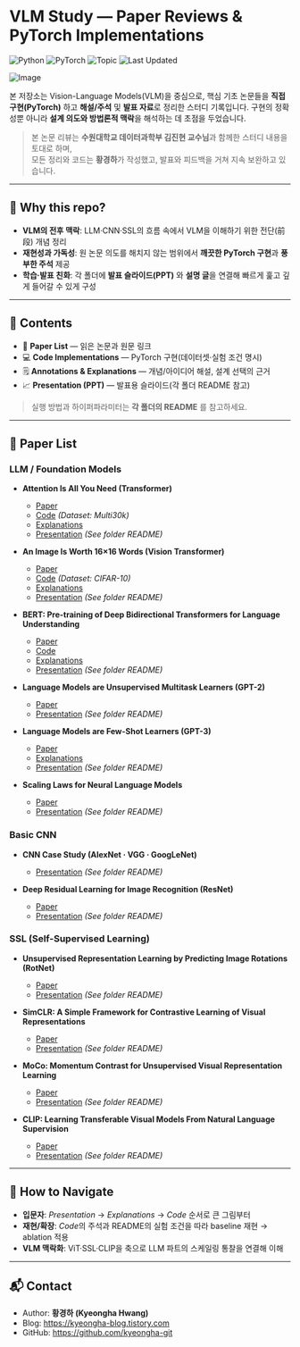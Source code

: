 # VLM Study — Paper Reviews & PyTorch Implementations

![Python](https://img.shields.io/badge/Python-3.10%2B-blue)
![PyTorch](https://img.shields.io/badge/PyTorch-2.x-red)
![Topic](https://img.shields.io/badge/Topics-VLM%20%7C%20LLM%20%7C%20SSL%20%7C%20CNN-lightgrey)
![Last Updated](https://img.shields.io/badge/Last%20Updated-2025--08--13-success)

![Image](https://github.com/user-attachments/assets/fff6081e-1eb1-4289-b7c3-c7e3c80311d9)

본 저장소는 Vision-Language Models(VLM)을 중심으로, 핵심 기초 논문들을 **직접 구현(PyTorch)** 하고 **해설/주석** 및 **발표 자료**로 정리한 스터디 기록입니다. 구현의 정확성뿐 아니라 **설계 의도와 방법론적 맥락**을 해석하는 데 초점을 두었습니다.

> 본 논문 리뷰는 **수원대학교 데이터과학부 김진현 교수님**과 함께한 스터디 내용을 토대로 하며,  
> 모든 정리와 코드는 **황경하**가 작성했고, 발표와 피드백을 거쳐 지속 보완하고 있습니다.

---

## 🔎 Why this repo?
- **VLM의 전후 맥락**: LLM·CNN·SSL의 흐름 속에서 VLM을 이해하기 위한 전단(前段) 개념 정리  
- **재현성과 가독성**: 원 논문 의도를 해치지 않는 범위에서 **깨끗한 PyTorch 구현**과 **풍부한 주석** 제공  
- **학습·발표 친화**: 각 폴더에 **발표 슬라이드(PPT)** 와 **설명 글**을 연결해 빠르게 훑고 깊게 들어갈 수 있게 구성

---

## 📝 Contents
- 📖 **Paper List** — 읽은 논문과 원문 링크  
- 💻 **Code Implementations** — PyTorch 구현(데이터셋·실험 조건 명시)  
- 🗒️ **Annotations & Explanations** — 개념/아이디어 해설, 설계 선택의 근거  
- 📈 **Presentation (PPT)** — 발표용 슬라이드(각 폴더 README 참고)

> 실행 방법과 하이퍼파라미터는 **각 폴더의 README** 를 참고하세요.

---

## 📖 Paper List

### LLM / Foundation Models
- **Attention Is All You Need (Transformer)**  
  - [Paper](http://arxiv.org/abs/1706.03762)
  - [Code](https://github.com/kyeongha-git/Study/tree/main/Transformer) *(Dataset: Multi30k)*  
  - [Explanations](https://kyeongha-blog.tistory.com/entry/Transformer-Attention-Is-All-You-Need)
  - [Presentation](https://github.com/kyeongha-git/Study/tree/main/LLM-Foundation%20Models/Transformer) *(See folder README)*

- **An Image Is Worth 16×16 Words (Vision Transformer)**  
  - [Paper](http://arxiv.org/abs/2010.11929)  
  - [Code](https://github.com/kyeongha-git/Study/tree/main/ViT) *(Dataset: CIFAR-10)*  
  - [Explanations](https://kyeongha-blog.tistory.com/entry/Vision-Transformer-AN-IMAGE-IS-WORTH-16X16-WORDS-TRANSFORMERS-FOR-IMAGE-RECOGNITION-AT-SCALE) 
  - [Presentation](https://github.com/kyeongha-git/Study/tree/main/LLM-Foundation%20Models/Vision%20Transformer) *(See folder README)*

- **BERT: Pre-training of Deep Bidirectional Transformers for Language Understanding**  
  - [Paper](https://arxiv.org/abs/1810.04805)
  - [Code](https://github.com/kyeongha-git/Study/tree/main/BERT-pytorch) 
  - [Explanations](https://kyeongha-blog.tistory.com/entry/LLM-BERT-Pre-training-of-Deep-Bidirectional-Transformers-for-Language-Understanding-%EB%85%BC%EB%AC%B8-%EB%A6%AC%EB%B7%B0-%EA%B8%B0%EC%B4%88%EB%B6%80%ED%84%B0-%EA%BC%BC%EA%BC%BC%ED%9E%88)
  - [Presentation](https://github.com/kyeongha-git/Study/tree/main/LLM-Foundation%20Models/BERT) *(See folder README)*

- **Language Models are Unsupervised Multitask Learners (GPT-2)**  
  - [Paper](https://cdn.openai.com/better-language-models/language_models_are_unsupervised_multitask_learners.pdf)  
  - [Presentation](https://github.com/kyeongha-git/Study/tree/main/LLM-Foundation%20Models/GPT-2) *(See folder README)*

- **Language Models are Few-Shot Learners (GPT-3)**  
  - [Paper](https://papers.nips.cc/paper_files/paper/2020/file/1457c0d6bfcb4967418bfb8ac142f64a-Paper.pdf)  
  - [Explanations](https://kyeongha-blog.tistory.com/entry/GPT-3-Language-Models-are-Few-Shot-Learners-%EB%85%BC%EB%AC%B8-%EB%A6%AC%EB%B7%B0-%EA%B8%B0%EC%B4%88%EB%B6%80%ED%84%B0-%EA%BC%BC%EA%BC%BC%ED%9E%88)  
  - [Presentation](https://github.com/kyeongha-git/Study/tree/main/LLM-Foundation%20Models/GPT-3) *(See folder README)*

- **Scaling Laws for Neural Language Models**  
  - [Paper](http://arxiv.org/abs/2001.08361)  
  - [Presentation](https://github.com/kyeongha-git/Study/tree/main/LLM-Foundation%20Models/Scailng-Law) *(See folder README)*

### Basic CNN
- **CNN Case Study (AlexNet · VGG · GoogLeNet)**  
  - [Presentation](https://github.com/kyeongha-git/Study/tree/main/Basic%20CNN/CNN%20(AlexNet%2CVGG%2CGoogLeNet)) *(See folder README)*

- **Deep Residual Learning for Image Recognition (ResNet)**  
  - [Paper](https://arxiv.org/abs/1512.03385)  
  - [Presentation](https://github.com/kyeongha-git/Study/tree/main/Basic%20CNN/ResNet) *(See folder README)*

### SSL (Self-Supervised Learning)
- **Unsupervised Representation Learning by Predicting Image Rotations (RotNet)**  
  - [Paper](http://arxiv.org/abs/1803.07728)  
  - [Presentation](https://github.com/kyeongha-git/Study/tree/main/SSL/RotNet) *(See folder README)*

- **SimCLR: A Simple Framework for Contrastive Learning of Visual Representations**  
  - [Paper](http://arxiv.org/abs/2002.05709)  
  - [Presentation](https://github.com/kyeongha-git/Study/tree/main/SSL/SimCLR) *(See folder README)*

- **MoCo: Momentum Contrast for Unsupervised Visual Representation Learning**  
  - [Paper](http://arxiv.org/abs/1911.05722)  
  - [Presentation](https://github.com/kyeongha-git/Study/tree/main/SSL/MoCo) *(See folder README)*

- **CLIP: Learning Transferable Visual Models From Natural Language Supervision**  
  - [Paper](http://arxiv.org/abs/2103.00020)  
  - [Presentation](https://github.com/kyeongha-git/Study/tree/main/SSL/CLIP) *(See folder README)*

---

## 🧭 How to Navigate
- **입문자**: *Presentation* → *Explanations* → *Code* 순서로 큰 그림부터  
- **재현/확장**: *Code*의 주석과 README의 실험 조건을 따라 baseline 재현 → ablation 적용  
- **VLM 맥락화**: ViT·SSL·CLIP을 축으로 LLM 파트의 스케일링 통찰을 연결해 이해

---

## 📬 Contact
- Author: **황경하 (Kyeongha Hwang)**  
- Blog: https://kyeongha-blog.tistory.com  
- GitHub: https://github.com/kyeongha-git
